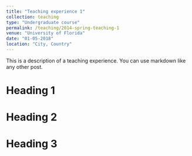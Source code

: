 ```yaml
---
title: "Teaching experience 1"
collection: teaching
type: "Undergraduate course"
permalink: /teaching/2014-spring-teaching-1
venue: "University of Florida"
date: "01-05-2018"
location: "City, Country"
---
```


This is a description of a teaching experience. You can use markdown like any other post.

Heading 1
======

Heading 2
======

Heading 3
======
